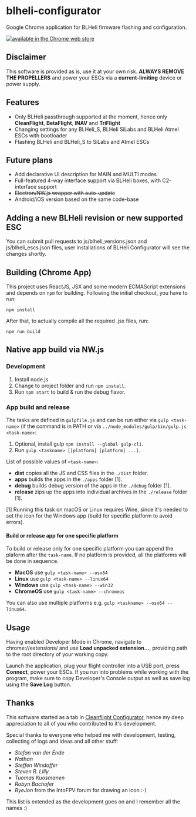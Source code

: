 # blheli-configurator

Google Chrome application for BLHeli firmware flashing and configuration.

[![available in the Chrome web store](https://developer.chrome.com/webstore/images/ChromeWebStore_Badge_v2_206x58.png)](https://chrome.google.com/webstore/detail/blheli-configurator/mejfjggmbnocnfibbibmoogocnjbcjnk)

## Disclaimer

This software is provided as is, use it at your own risk. **ALWAYS REMOVE THE PROPELLERS** and power your ESCs via a **current-limiting** device or power supply.

## Features

* Only BLHeli passthrough supported at the moment, hence only **CleanFlight**,  **BetaFlight**, **INAV** and **TriFlight**
* Changing settings for any BLHeli_S, BLHeli SiLabs and BLHeli Atmel ESCs with bootloader
* Flashing BLHeli and BLHeli_S to SiLabs and Atmel ESCs

## Future plans

* Add declarative UI description for MAIN and MULTI modes
* Full-featured 4-way interface support via BLHeli boxes, with C2-interface support
* ~~Electron/NW.js wrapper with auto-update~~
* Android/iOS version based on the same code-base

## Adding a new BLHeli revision or new supported ESC

You can submit pull requests to js/blheli_versions.json and js/blheli_escs.json files, user installations of BLHeli Configurator will see the changes shortly.

## Building (Chrome App)

This project uses ReactJS, JSX and some modern ECMAScript extensions and depends on `npm` for building.
Following the initial checkout, you have to run:
```
npm install
```
After that, to actually compile all the required .jsx files, run:
```
npm run build
```

## Native app build via NW.js

### Development

1. Install node.js
2. Change to project folder and run `npm install`.
3. Run `npm start` to build & run the debug flavor.

### App build and release

The tasks are defined in `gulpfile.js` and can be run either via `gulp <task-name>` (if the command is in PATH or via `../node_modules/gulp/bin/gulp.js <task-name>`:

1. Optional, install gulp `npm install --global gulp-cli`.
2. Run `gulp <taskname> [[platform] [platform] ...]`.

List of possible values of `<task-name>`:
* **dist** copies all the JS and CSS files in the `./dist` folder.
* **apps** builds the apps in the `./apps` folder [1].
* **debug** builds debug version of the apps in the `./debug` folder [1].
* **release** zips up the apps into individual archives in the `./release` folder [1]. 

[1] Running this task on macOS or Linux requires Wine, since it's needed to set the icon for the Windows app (build for specific platform to avoid errors).

#### Build or release app for one specific platform
To build or release only for one specific platform you can append the plaform after the `task-name`.
If no platform is provided, all the platforms will be done in sequence.

* **MacOS** use `gulp <task-name> --osx64`
* **Linux** use `gulp <task-name> --linux64`
* **Windows** use `gulp <task-name> --win32`
* **ChromeOS** use `gulp <task-name> --chromeos`

You can also use multiple platforms e.g. `gulp <taskname> --osx64 --linux64`.


## Usage

Having enabled Developer Mode in Chrome, navigate to chrome://extensions/ and use **Load unpacked extension...**, providing path to the root directory of your working copy.

Launch the application, plug your flight controller into a USB port, press **Connect**, power your ESCs.
If you run into problems while working with the program, make sure to copy Developer's Console output as well as save log using the **Save Log** button.

## Thanks

This software started as a tab in [Cleanflight Configurator](https://github.com/cleanflight/cleanflight-configurator), hence my deep appreciation to all of you who contributed to it's development.

Special thanks to everyone who helped me with development, testing, collecting of logs and ideas and all other stuff:
* *Stefan van der Ende*
* *Nathan*
* *Steffen Windoffer*
* *Steven R. Lilly*
* *Tuomas Kuosmanen*
* *Robyn Bachofer*
* *ByeJon* from the IntoFPV forum for drawing an icon :-)

This list is extended as the development goes on and I remember all the names :)
